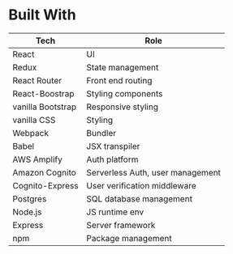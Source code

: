 # Built With


| Tech              | Role                             |
|-------------------|----------------------------------|
| React             | UI                               |
| Redux             | State management                 |
| React Router      | Front end routing                |
| React-Boostrap    | Styling components               |
| vanilla Bootstrap | Responsive styling               |
| vanilla CSS       | Styling                          |
| Webpack           | Bundler                          |
| Babel             | JSX transpiler                   |
| AWS Amplify       | Auth platform                    |
| Amazon Cognito    | Serverless Auth, user management |
| Cognito-Express   | User verification middleware     |
| Postgres          | SQL database management          |
| Node.js           | JS runtime env                   |
| Express           | Server framework                 |
| npm               | Package management               |
